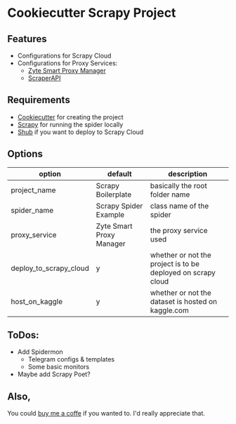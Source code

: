 # Cookiecutter Scrapy Project

## Features

- Configurations for Scrapy Cloud
- Configurations for Proxy Services:
    - [Zyte Smart Proxy Manager](https://scrapinghub.com/?rfsn=4170080.0597ad)
    - [ScraperAPI](https://www.scraperapi.com/?fp_ref=patrick50)

## Requirements

- [Cookiecutter](https://pypi.org/project/cookiecutter/) for creating the project
- [Scrapy](https://pypi.org/project/Scrapy/) for running the spider locally
- [Shub](https://pypi.org/project/shub/) if you want to deploy to Scrapy Cloud

## Options

|option   |default  |description   | 
|---|---|---|
|project_name   |Scrapy Boilerplate   |basically the root folder name   |
|spider_name   |Scrapy Spider Example   |class name of the spider   |
|proxy_service   |Zyte Smart Proxy Manager   |the proxy service used   |
|deploy_to_scrapy_cloud   |y   |whether or not the project is to be deployed on scrapy cloud   |
|host_on_kaggle   |y   |whether or not the dataset is hosted on kaggle.com   |

## ToDos:

- Add Spidermon
    - Telegram configs & templates
    - Some basic monitors
- Maybe add Scrapy Poet?

## Also,  
You could [buy me a coffe](https://www.buymeacoffee.com/kleinp) if you wanted to. I'd really appreciate that.  
